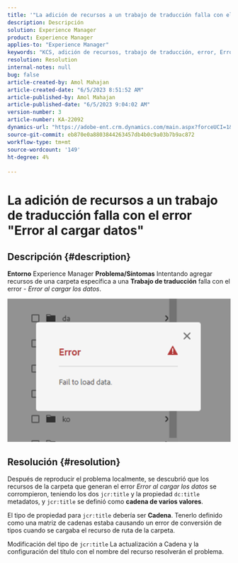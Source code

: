 ```yaml
---
title: '"La adición de recursos a un trabajo de traducción falla con el error \"Fail to load data\"'
description: Descripción
solution: Experience Manager
product: Experience Manager
applies-to: "Experience Manager"
keywords: "KCS, adición de recursos, trabajo de traducción, error, Error al cargar los datos"
resolution: Resolution
internal-notes: null
bug: false
article-created-by: Amol Mahajan
article-created-date: "6/5/2023 8:51:52 AM"
article-published-by: Amol Mahajan
article-published-date: "6/5/2023 9:04:02 AM"
version-number: 3
article-number: KA-22092
dynamics-url: "https://adobe-ent.crm.dynamics.com/main.aspx?forceUCI=1&pagetype=entityrecord&etn=knowledgearticle&id=aa66af33-7e03-ee11-8f6e-6045bd006268"
source-git-commit: eb870e0a8803844263457db4b0c9a03b7b9ac872
workflow-type: tm+mt
source-wordcount: '149'
ht-degree: 4%

---
```


# La adición de recursos a un trabajo de traducción falla con el error &quot;Error al cargar datos&quot;

## Descripción {#description}

<b>Entorno</b>
Experience Manager
<b>Problema/Síntomas</b>
Intentando agregar recursos de una carpeta específica a una <b>Trabajo de traducción</b> falla con el error - *Error al cargar los datos*.

![](assets/___ab66af33-7e03-ee11-8f6e-6045bd006268___.png)


## Resolución {#resolution}


Después de reproducir el problema localmente, se descubrió que los recursos de la carpeta que generan el error *Error al cargar los datos* se corrompieron, teniendo los dos `jcr:title` y la propiedad `dc:title` metadatos, y `jcr:title` se definió como <b>cadena de varios valores</b>.

El tipo de propiedad para `jcr:title` debería ser <b>Cadena</b>. Tenerlo definido como una matriz de cadenas estaba causando un error de conversión de tipos cuando se cargaba el recurso de ruta de la carpeta.

Modificación del tipo de `jcr:title` La actualización a Cadena y la configuración del título con el nombre del recurso resolverán el problema.
